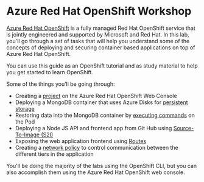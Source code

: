 <H1>Azure Red Hat OpenShift Workshop</h1>
  

[Azure Red Hat OpenShift](https://azure.microsoft.com/en-us/services/openshift/) is a fully managed Red Hat OpenShift service that is jointly engineered and supported by Microsoft and Red Hat. In this lab, you'll go through a set of tasks that will help you understand some of the concepts of deploying and securing container based applications on top of Azure Red Hat OpenShift.

You can use this guide as an OpenShift tutorial and as study material to help you get started to learn OpenShift.

Some of the things you’ll be going through:

- Creating a [project](https://docs.openshift.com/aro/dev_guide/projects.html) on the Azure Red Hat OpenShift Web Console
- Deploying a MongoDB container that uses Azure Disks for [persistent storage](https://docs.openshift.com/aro/dev_guide/persistent_volumes.html)
- Restoring data into the MongoDB container by [executing commands](https://docs.openshift.com/aro/dev_guide/executing_remote_commands.html) on the Pod
- Deploying a Node JS API and frontend app from Git Hub using [Source-To-Image (S2I)](https://docs.openshift.com/aro/creating_images/s2i.html)
- Exposing the web application frontend using [Routes](https://docs.openshift.com/aro/dev_guide/routes.html)
- Creating a [network policy](https://docs.openshift.com/aro/admin_guide/managing_networking.html#admin-guide-networking-networkpolicy) to control communication between the different tiers in the application

You'll be doing the majority of the labs using the OpenShift CLI, but you can also accomplish them using the Azure Red Hat OpenShift web console.
